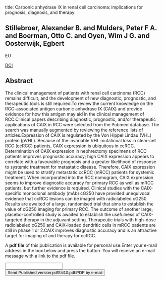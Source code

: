 title: Carbonic anhydrase IX in renal cell carcinoma: implications for prognosis, diagnosis, and therapy

## Stillebroer, Alexander B. and Mulders, Peter F A. and Boerman, Otto C. and Oyen, Wim J G. and Oosterwijk, Egbert
EU

<a href="https://doi.org/10.1016/j.eururo.2010.03.015">DOI</a>

## Abstract
The clinical management of patients with renal cell carcinoma (RCC) remains difficult, and the development of new diagnostic, prognostic, and therapeutic tools is still required.To review the current knowledge on the RCC-associated antigen carbonic anhydrase IX (CAIX) and provide evidence for how this antigen may aid in the clinical management of RCC.Clinical papers describing diagnostic, prognostic, and/or therapeutic applications of CAIX in RCC were selected from the Pubmed database. The search was manually augmented by reviewing the reference lists of articles.Expression of CAIX is regulated by the Von Hippel Lindau (VHL) protein (pVHL). Because of the invariable VHL mutational loss in clear-cell RCC (ccRCC) patients, CAIX expression is ubiquitous in ccRCC. Determination of CAIX expression in nephrectomy specimens of RCC patients improves prognostic accuracy; high CAIX expression appears to correlate with a favourable prognosis and a greater likelihood of response to systemic treatment for metastatic disease. Therefore, CAIX expression might be used to stratify metastatic ccRCC (mRCC) patients for systemic treatment. When incorporated into the RCC nomogram, CAIX expression seems to improve diagnostic accuracy for primary RCC as well as mRCC patients, but further evidence is required. Clinical studies with the CAIX-specific monoclonal antibody (mAb) cG250 have provided unequivocal evidence that ccRCC lesions can be imaged with radiolabeled cG250. Results are awaited of a large, randomised trial that aims to establish the value of cG250 imaging for primary RCC. The outcome of another large, placebo-controlled study is awaited to establish the usefulness of CAIX-targeted therapy in the adjuvant setting. Therapeutic trials with high-dose radiolabeled cG250 and CAIX-loaded dendritic cells in mRCC patients are still in phase 1 or 2.CAIX improves diagnostic accuracy and is an attractive target for imaging of and therapy for ccRCC.

A <b>pdf file</b> of this publication is available for personal use.Enter your e-mail address in the box below and press the button. You will receive an e-mail message with a link to the pdf file.
<form action="sender.php">  <input type="text" name="email">  <input type="submit" value="Send Published version:pdfStil10.pdf:PDF by e-mail"></form>